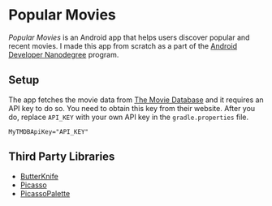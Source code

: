 # Popular Movies
_Popular Movies_ is an Android app that helps users discover popular and recent movies. I made this app from scratch as a part of the [Android Developer Nanodegree](https://www.udacity.com/nanodegrees-new-s/nd801) program.

## Setup 
The app fetches the movie data from [The Movie Database](https://www.themoviedb.org/documentation/api) and it requires an API key to do so. You need to obtain this key from their website. After you do, replace `API_KEY` with your own API key in the `gradle.properties` file.
```
MyTMDBApiKey="API_KEY"
```

## Third Party Libraries
- [ButterKnife](https://github.com/JakeWharton/butterknife)
- [Picasso](https://github.com/square/picasso)
- [PicassoPalette](https://github.com/florent37/PicassoPalette)
